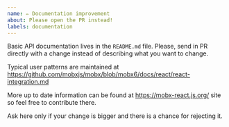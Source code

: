 ```yaml
---
name: ✏ Documentation improvement
about: Please open the PR instead!
labels: documentation
---
```


Basic API documentation lives in the `README.md` file. Please, send in PR directly with a change instead of describing what you want to change.

Typical user patterns are maintained at https://github.com/mobxjs/mobx/blob/mobx6/docs/react/react-integration.md

More up to date information can be found at https://mobx-react.js.org/ site so feel free to contribute there.

Ask here only if your change is bigger and there is a chance for rejecting it.
